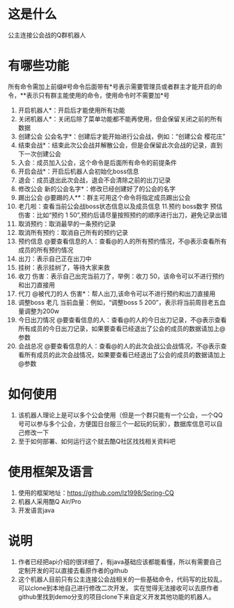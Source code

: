 # 这是什么
公主连接公会战的Q群机器人
# 有哪些功能
所有命令需加上前缀#号命令后面带有\*号表示需要管理员或者群主才能开启的命令，\*\*表示只有群主能使用的命令，使用命令时不需要加\*号
1. 开启机器人*：开启后才能使用所有功能
2. 关闭机器人*：关闭后除了菜单功能都不能再使用，但会保留关闭之前的所有数据
3. 创建公会 公会名字*：创建后才能开始进行公会战，例如：“创建公会 樱花庄”
4. 结束会战*：结束此次公会战并解散公会，但是会保留此次会战的记录，直到下一次创建公会
5. 入会：成员加入公会，这个命令是后面所有命令的前提条件
6. 开启会战*：开启后机器人会初始化boss信息
7. 退会：成员退出此次会战，退会不会清除之前的出刀记录
8. 修改公会 新的公会名字*：修改已经创建好了的公会的名字
9. 踢出公会 @要踢的人**：群主可用这个命令将指定成员踢出公会
10. 老几啦：查看当前公会战boss状态信息以及成员信息
11.预约 boss数字 预估伤害：比如“预约 1 50”,预约后请尽量按照预约的顺序进行出刀，避免记录出错
12. 取消预约：取消最早的一条预约记录
13. 取消所有预约：取消自己所有的预约记录
14. 预约信息 @要查看信息的人：查看@的人的所有预约情况，不@表示查看所有成员的所有预约情况
15. 出刀：表示自己正在出刀中
16. 挂树：表示挂树了，等待大家来救
17. 收刀 伤害：表示自己出完当前刀了，举例：收刀 50，该命令可以不进行预约和出刀直接用
18. 代刀 @被代刀的人 伤害*：帮人出刀,该命令可以不进行预约和出刀直接用
19. 调整boss 老几 当前血量：例如，“调整boss 5 200”，表示将当前周目老五血量调整为200w
20. 今日出刀情况 @要查看信息的人：查看@的人的今日出刀记录，不@表示查看所有成员的今日出刀记录，如果要查看已经退出了公会的成员的数据请加上@参数
21. 会战总况 @要查看信息的人：查看@的人的此次会战公会战情况，不@表示查看所有成员的此次会战情况，如果要查看已经退出了公会的成员的数据请加上@参数
# 如何使用
1. 该机器人理论上是可以多个公会使用（但是一个群只能有一个公会，一个QQ号可以参与多个公会，方便国日台服三个一起玩的玩家），数据库信息可以自己修改一下
2. 至于如何部署、如何运行这个就去酷Q社区找找相关资料吧
# 使用框架及语言
1. 使用的框架地址：https://github.com/lz1998/Spring-CQ
2. 机器人采用酷Q Air/Pro
3. 开发语言java
# 说明
1. 作者已经把api介绍的很详细了，有java基础应该都能看懂，所以有需要自己定制开发的可以直接去看原作者的github
2. 这个机器人目前只有公主连接公会战相关的一些基础命令，代码写的比较乱，可以clone到本地自己进行修改二次开发，
    实在觉得无法接收可以去原作者github里找到demo分支的项目clone下来自定义开发其他功能的机器人。